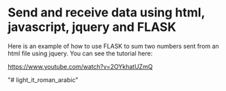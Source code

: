 
# Send and receive data using html, javascript, jquery and FLASK

Here is an example of how to use FLASK to sum two numbers sent from an html file using jquery. You can see the tutorial here:

https://www.youtube.com/watch?v=2OYkhatUZmQ


"# light_it_roman_arabic" 
